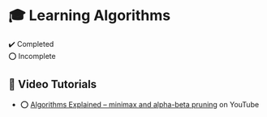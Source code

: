 # :mortar_board: Learning Algorithms

:heavy_check_mark: Completed  
:o: Incomplete

## :beginner: Video Tutorials

- :o: [Algorithms Explained – minimax and alpha-beta pruning](https://www.youtube.com/watch?v=l-hh51ncgDI) on YouTube
